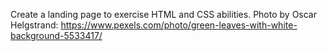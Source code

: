 Create a landing page to exercise HTML and CSS abilities.
Photo by Oscar Helgstrand: https://www.pexels.com/photo/green-leaves-with-white-background-5533417/